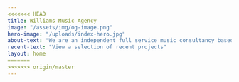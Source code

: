 ```yaml
---
<<<<<<< HEAD
title: Williams Music Agency
image: "/assets/img/og-image.png"
hero-image: "/uploads/index-hero.jpg"
about-text: "We are an independent full service music consultancy based in London. We provide bespoke music solutions for advertising, film, television, games, brand identity, digital and interactive media."
recent-text: "View a selection of recent projects"
layout: home
=======
>>>>>>> origin/master
---
```


